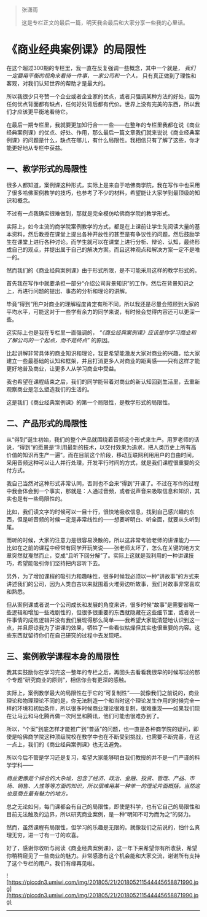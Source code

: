 > 张潇雨
> 
> 这是专栏正文的最后一篇，明天我会最后和大家分享一些我的心里话。

# 《商业经典案例课》的局限性

在这个超过300期的专栏里，我一直在反复强调一些概念，其中一个就是， *我们一定要用平衡的视角来看待一件事，一家公司和一个人。* 只有真正做到了理性和客观，对我们认知世界的帮助才是最大的。

所以我很少只夸赞一个企业或者企业家的优点，或者只强调某种方法的好处，因为任何优点背面都有缺点，任何好处背后都有代价。世界上没有完美的东西，所以我们才应该更平衡地看待它。

在最后一期专栏里，我就要更加知行合一一些——在整年的专栏里我都在说《商业经典案例课》的优点、好处、作用，那么最后一篇文章我们就来说说《商业经典案例课》的问题是什么，缺点在哪儿，有什么局限性。我相信只有了解了这些，你才能更好地从专栏中获益。

## 一、教学形式的局限性

很多人都知道，案例课这种形式，实际上是来自于哈佛商学院，我在写作中也采用了很多哈佛案例教学的技巧，也参考了不少的材料，希望能让大家学到最顶级的知识和概念。

不过有一点我确实很难做到，那就是完全模仿哈佛商学院的教学形式。

实际上，如今主流的商学院案例教学的方式，都是在上课前让学生先阅读大量的基本资料，然后教授在课堂上提出各种开放性的甚至是有争议性的问题，然后鼓励学生在课堂上进行各种讨论。而学生就可以在课堂上进行分析、辩论、认知，最终形成自己的观点，并提出属于自己的解决方案。而且这种观点和解决方案一定不是唯一的。

然而我们的《商业经典案例课》由于形式所限，是不可能采用这样的教学形式的。

首先我在写作中就要承担一部分“介绍公司背景知识”的工作，然后在背景知识之上，再进行问题的提出、事态的分析和理论的讲解。

毕竟“得到”用户对商业的理解程度肯定有所不同，所以我还是尽量会照顾到大家的平均水平，可能这对于一些学有余力的同学来说，有时候会觉得内容还可以更深一些。

这实际上也是我在专栏里一直强调的， *“《商业经典案例课》应该是你学习商业和了解公司的一个起点，而不是终点”* 的原因。

比起讲解非常具体的商业知识和理论，我更希望能激发大家对商业的兴趣，给大家建立一些最基础的认知和框架，并且打消更多人对商业的距离感——只有这样才能更好地普及商业，让更多人从学习商业中受益。

我也希望在课程结束之后，我们的同学能带着对商业的新认知回到生活里，去重新观察商业是怎么塑造我们的生活的。

这是我们《商业经典案例课》的第一个局限性，是教学形式的局限性。

## 二、产品形式的局限性

从“得到”诞生初始，我们的整个产品就围绕着音频这个形式来生产。用罗老师的话说，“得到”的愿景是“利用最新的技术，以交付效果为追求，把人类历史上所有高价值的知识再生产一遍”。而在目前这个阶段，移动互联网利用用户的自由时间，采用音频这种可以让人并行处理，开发平行时间的方式，就是我们课程很重要的交付方式。

我自己当然对这种形式非常认同，否则也不会来“得到”开课了。不过在写作的过程中我会体会到一个事实，那就是：人通过音频，或者说声音来吸取信息和知识，其实也是有一些局限性的。

比如，我们读文字的时候可以一目十行，很快地吸收信息，找到自己感兴趣的东西，但是听音频的时候一定是非常线性的——想要听明白、听全面，就要从头听到尾。

而听的时候，大家的注意力是很容易涣散的，所以这非常考验老师的讲课能力——比如在之前的课程中经常有同学开玩笑说——张老师太坏了，怎么在关键的地方文章突然就戛然而止，变成“且听下回分解”了。实际上这就是我利用的一种讲课技巧，希望能吸引你们坚持把内容听下去。

另外，为了增加课程的吸引力和趣味性，很多时候我必须以一种“讲故事”的方式来讲述我们的公司，因为人类自古以来就围着火堆旁边听故事，我们对故事非常喜欢和熟悉。

但从案例课或者说一个公司成长和发展的角度来讲，很多时候“故事”是需要省略一些逻辑和增加一些戏剧性的，但很多很重要的东西就隐藏在这些细节里，或者说一件事情的成败逻辑并没有我们展现得那么简单——我希望大家能清楚地认识到这一点，并且原谅我为了讲课的效果，牺牲了一些看似枯燥但其实也很重要的内容。这些东西就留待你们在自己研究的过程中去发现吧。

## 三、案例教学课程本身的局限性

我其实鼓励你在学习完这一整年的专栏之后，再回头去看看我很早的时候写过的那个专题“研究商业的原则”，相信你会有更深的感触。

实际上，案例教学最大的局限性在于它的“可复制性”——就像我们之前说的，商业理论和物理理论不同的是，你无法制造一个和当时这个理论发生作用的时候完全一样的环境和初始条件，所以很多时候商业理论很难复制，很难重现——如果我们现在让马云和马化腾再做一次阿里和腾讯，他们可能也很难办到了。

所以，“个案”到底怎样才能推广到“普适”的问题，也一直是各种商学院的疑问，即使是哈佛商学院这种顶级院校在教学中也在不断受到挑战，也需要不断完善，在这一点上，我们的《商业经典案例课》也无法避免。

所以今后不管是学习还是复习，希望大家能够明白我们教授的并不是一门严谨的科学学科——

 *商业更像是个综合的大杂烩，包含了经济、政治、金融、投资、管理、产品、市场、销售、人性等等方面的知识，所以很难用某一种单一的理论片面概括，当然这也是商业最有魅力的地方。*

总之无论如何，每门课都会有自己的局限性，即使是科学，也有它自己的局限性和目前无法触及的边界，所以研究商业案例，是一种“明知不可为而为之”的努力。

然而，虽然课程有局限性，但学习的乐趣是无限的。就像我们之前说的，怕什么真理无穷，进一寸有一寸的欢喜。

好了，感谢你收听与阅读《商业经典案例课》，这一年下来希望你有所收获，希望你稍稍窥见了一些商业的魅力。非常感激有这个机会能和大家交流，谢谢所有支持了这个专栏的用户。我们有缘再见啦。

![https://piccdn3.umiwi.com/img/201805/21/201805211544445658871990.jpg](https://piccdn3.umiwi.com/img/201805/21/201805211544445658871990.jpg)

---
